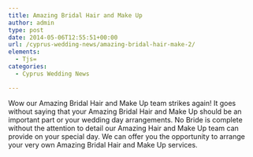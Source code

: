 ```yaml
---
title: Amazing Bridal Hair and Make Up
author: admin
type: post
date: 2014-05-06T12:55:51+00:00
url: /cyprus-wedding-news/amazing-bridal-hair-make-2/
elements:
  - Tjs=
categories:
  - Cyprus Wedding News

---
```

Wow our Amazing Bridal Hair and Make Up team strikes again! It goes without saying that your Amazing Bridal Hair and Make Up should be an important part or your wedding day arrangements. No Bride is complete without the attention to detail our Amazing Hair and Make Up team can provide on your special day. We can offer you the opportunity to arrange your very own Amazing Bridal Hair and Make Up services.